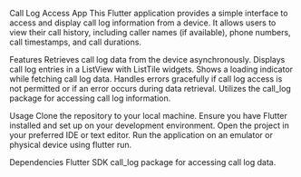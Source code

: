 

Call Log Access App
This Flutter application provides a simple interface to access and display call log information from a device. It allows users to view their call history, including caller names (if available), phone numbers, call timestamps, and call durations.

Features
Retrieves call log data from the device asynchronously.
Displays call log entries in a ListView with ListTile widgets.
Shows a loading indicator while fetching call log data.
Handles errors gracefully if call log access is not permitted or if an error occurs during data retrieval.
Utilizes the call_log package for accessing call log information.

Usage
Clone the repository to your local machine.
Ensure you have Flutter installed and set up on your development environment.
Open the project in your preferred IDE or text editor.
Run the application on an emulator or physical device using flutter run.

Dependencies
Flutter SDK
call_log package for accessing call log data.
